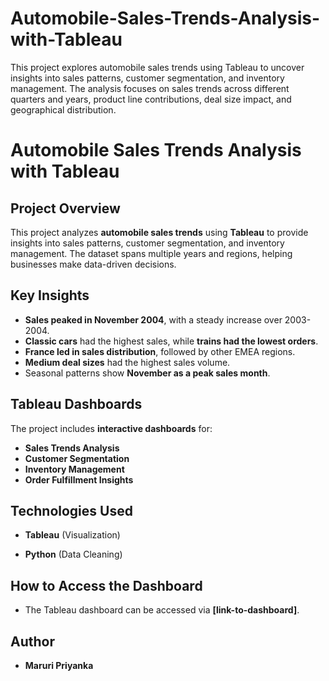 # Automobile-Sales-Trends-Analysis-with-Tableau
This project explores automobile sales trends using Tableau to uncover insights into sales patterns, customer segmentation, and inventory management. The analysis focuses on sales trends across different quarters and years, product line contributions, deal size impact, and geographical distribution.

# Automobile Sales Trends Analysis with Tableau

## Project Overview
This project analyzes **automobile sales trends** using **Tableau** to provide insights into sales patterns, customer segmentation, and inventory management. The dataset spans multiple years and regions, helping businesses make data-driven decisions.

## Key Insights
- **Sales peaked in November 2004**, with a steady increase over 2003-2004.
- **Classic cars** had the highest sales, while **trains had the lowest orders**.
- **France led in sales distribution**, followed by other EMEA regions.
- **Medium deal sizes** had the highest sales volume.
- Seasonal patterns show **November as a peak sales month**.

## Tableau Dashboards
The project includes **interactive dashboards** for:
- **Sales Trends Analysis**
- **Customer Segmentation**
- **Inventory Management**
- **Order Fulfillment Insights**

## Technologies Used
- **Tableau** (Visualization)

- **Python** (Data Cleaning)

## How to Access the Dashboard
- The Tableau dashboard can be accessed via **[link-to-dashboard]**.

## Author
- **Maruri Priyanka**

